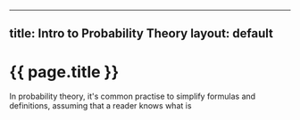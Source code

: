 ---
title: Intro to Probability Theory
layout: default
--

# {{ page.title }}

In probability theory, it's common practise to simplify formulas and definitions, assuming that a reader knows what is 